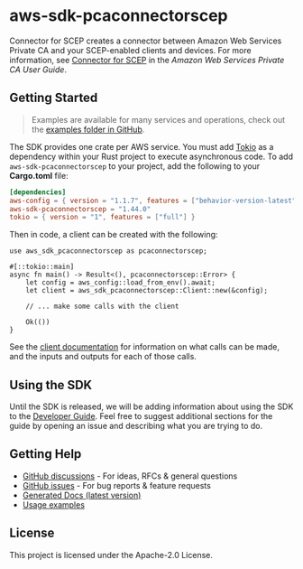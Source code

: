 # aws-sdk-pcaconnectorscep

Connector for SCEP creates a connector between Amazon Web Services Private CA and your SCEP-enabled clients and devices. For more information, see [Connector for SCEP](https://docs.aws.amazon.com/privateca/latest/userguide/scep-connector.htmlconnector-for-scep.html) in the _Amazon Web Services Private CA User Guide_.

## Getting Started

> Examples are available for many services and operations, check out the
> [examples folder in GitHub](https://github.com/awslabs/aws-sdk-rust/tree/main/examples).

The SDK provides one crate per AWS service. You must add [Tokio](https://crates.io/crates/tokio)
as a dependency within your Rust project to execute asynchronous code. To add `aws-sdk-pcaconnectorscep` to
your project, add the following to your **Cargo.toml** file:

```toml
[dependencies]
aws-config = { version = "1.1.7", features = ["behavior-version-latest"] }
aws-sdk-pcaconnectorscep = "1.44.0"
tokio = { version = "1", features = ["full"] }
```

Then in code, a client can be created with the following:

```rust,no_run
use aws_sdk_pcaconnectorscep as pcaconnectorscep;

#[::tokio::main]
async fn main() -> Result<(), pcaconnectorscep::Error> {
    let config = aws_config::load_from_env().await;
    let client = aws_sdk_pcaconnectorscep::Client::new(&config);

    // ... make some calls with the client

    Ok(())
}
```

See the [client documentation](https://docs.rs/aws-sdk-pcaconnectorscep/latest/aws_sdk_pcaconnectorscep/client/struct.Client.html)
for information on what calls can be made, and the inputs and outputs for each of those calls.

## Using the SDK

Until the SDK is released, we will be adding information about using the SDK to the
[Developer Guide](https://docs.aws.amazon.com/sdk-for-rust/latest/dg/welcome.html). Feel free to suggest
additional sections for the guide by opening an issue and describing what you are trying to do.

## Getting Help

* [GitHub discussions](https://github.com/awslabs/aws-sdk-rust/discussions) - For ideas, RFCs & general questions
* [GitHub issues](https://github.com/awslabs/aws-sdk-rust/issues/new/choose) - For bug reports & feature requests
* [Generated Docs (latest version)](https://awslabs.github.io/aws-sdk-rust/)
* [Usage examples](https://github.com/awslabs/aws-sdk-rust/tree/main/examples)

## License

This project is licensed under the Apache-2.0 License.

